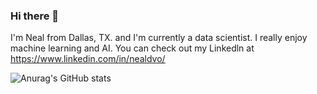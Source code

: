### Hi there 👋

I'm Neal from Dallas, TX. and I'm currently a data scientist. I really enjoy machine learning and AI. You can check out my Linkedln at https://www.linkedin.com/in/nealdvo/


![Anurag's GitHub stats](https://github-readme-stats.vercel.app/api?username=nealvo&show_icons=true&theme=radical)
<!--
**nealvo/nealvo** is a ✨ _special_ ✨ repository because its `README.md` (this file) appears on your GitHub profile.

Here are some ideas to get you started:

- 🔭 I’m currently working on ...
- 🌱 I’m currently learning ...
- 👯 I’m looking to collaborate on ...
- 🤔 I’m looking for help with ...
- 💬 Ask me about ...
- 📫 How to reach me: ...
- 😄 Pronouns: ...
- ⚡ Fun fact: ...
-->
